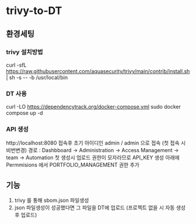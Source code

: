 # trivy-to-DT

## 환경세팅
### trivy 설치방법
curl -sfL https://raw.githubusercontent.com/aquasecurity/trivy/main/contrib/install.sh | sh -s -- -b /usr/local/bin

### DT 사용
curl -LO https://dependencytrack.org/docker-compose.yml
sudo docker compose up -d

### API 생성
http://localhost:8080 접속후 초기 아이디인 admin / admin 으로 접속 (첫 접속 시 비번변경)
경로 : Dashbboard -> Administration -> Access Management -> team -> Automation
첫 생성시 업로드 권한이 모자라므로 API_KEY 생성 아래에 Permmisions 에서 PORTFOLIO_MANAGEMENT 권한 추가

## 기능
1. trivy 를 통해 sbom.json 파일생성
2. json 파일생성이 성공했다면 그 파일을 DT에 업로드 (프로젝트 없을 시 자동 생성후 업로드)
